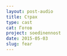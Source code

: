 ```yaml
---
layout: post-audio
title: Страх
type: cast
cat: Готов
project: soedinennost
date: 2015-05-03
slug: fear
---
```

